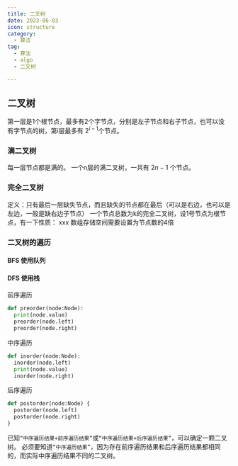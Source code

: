 ```yaml
---
title: 二叉树
date: 2023-06-03
icon: structure
category:
  - 算法
tag:
  - 算法
  - algo
  - 二叉树

---
```


## 二叉树
第一层是1个根节点，最多有2个字节点，分别是左子节点和右子节点，也可以没有字节点的树，第i层最多有 $2^{i-1}$个节点。

### 满二叉树
每一层节点都是满的。 一个n层的满二叉树，一共有 $2{n}-1$ 个节点。

### 完全二叉树
定义：只有最后一层缺失节点，而且缺失的节点都在最后（可以是右边，也可以是左边，一般是缺右边子节点）
一个节点总数为k的完全二叉树，设1号节点为根节点，有一下性质：
xxx
数组存储空间需要设置为节点数的4倍

### 二叉树的遍历

#### BFS 使用队列


#### DFS 使用栈

前序遍历
```python
def preorder(node:Node):
  print(node.value)
  preorder(node.left)
  preorder(node.right)
```

中序遍历
```python
def inorder(node:Node):
  inorder(node.left)
  print(node.value)
  inorder(node.right)
```

后序遍历
```python
def postorder(node:Node) {
  postorder(node.left)
  postorder(node.right)
}
```

已知`“中序遍历结果+前序遍历结果”`或`“中序遍历结果+后序遍历结果”`，可以确定一颗二叉树。
必须要知道`“中序遍历结果”`，因为存在前序遍历结果和后序遍历结果都相同的，而实际中序遍历结果不同的二叉树。
